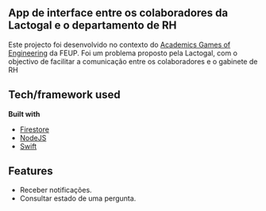 ## App de interface entre os colaboradores da Lactogal e o departamento de RH
Este projecto foi desenvolvido no contexto do [Academics Games of Engineering](https://www.facebook.com/events/139449506737613/)
da FEUP. Foi um problema proposto pela Lactogal, com o objectivo de facilitar a comunicação entre os colaboradores e o gabinete de RH

## Tech/framework used

<b>Built with</b>

- [Firestore](https://firebase.google.com/docs/firestore/)
- [NodeJS](https://nodejs.org/)
- [Swift](https://developer.apple.com/swift/)




## Features
- Receber notificações.
- Consultar estado de uma pergunta.


